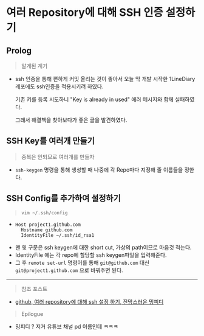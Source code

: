 # 여러 Repository에 대해 SSH 인증 설정하기

## Prolog
> 알게된 계기
- ssh 인증을 통해 편하게 커밋 올리는 것이 좋아서 오늘 막 개발 시작한 1LineDiary 레포에도 ssh인증을 적용시키려 하였다.

  기존 키를 등록 시도하니 "Key is already in used" 에러 메시지와 함께 실패하였다.

  그래서 해결책을 찾아보다가 좋은 글을 발견하였다.

## SSH Key를 여러개 만들기
> 중복은 안되므로 여러개를 만들자
- ```ssh-keygen``` 명령을 통해 생성할 때 나중에 각 Repo마다 지정해 줄 이름들을 정한다.

## SSH Config를 추가하여 설정하기
> ```vim ~/.ssh/config```
- ```
  Host project1.github.com
    Hostname github.com
    IdentityFile ~/.ssh/id_rsa1
  ```
- 맨 윗 구문은 ssh keygen에 대한 short cut, 가상의 path이므로 마음것 적는다.
- IdentityFile 에는 각 repo에 할당할 ssh keygen파일을 입력해준다.
- 그 후 ```remote set-url``` 명령어를 통해 ```git@github.com``` 대신 ```git@project1.github.com``` 으로 바꿔주면 된다.
---
> 참조 포스트
- [github, 여러 repository에 대해 ssh 설정 하기, 잔망스러운 밍피디](https://cfdf.tistory.com/20)

> Epilogue
- 밍피디 ? 저거 유튜브 채널 pd 이름인데 ㅋㅋㅋ
